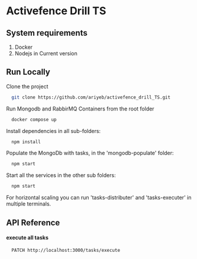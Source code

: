
# Activefence Drill TS



## System requirements
1. Docker
2. Nodejs in Current version

## Run Locally

Clone the project

```bash
  git clone https://github.com/ariyeb/activefence_drill_TS.git
```

Run Mongodb and RabbirMQ Containers from the root folder

```bash
  docker compose up
```

Install dependencies in all sub-folders:

```bash
  npm install
```
Populate the MongoDb with tasks, in the 'mongodb-populate' folder:
```bash
  npm start
```
Start all the services in the other sub folders:

```bash
  npm start
```
For horizontal scaling you can run 'tasks-distributer' and 'tasks-executer' in multiple terminals.


## API Reference

#### execute all tasks

```http
  PATCH http://localhost:3000/tasks/execute
```



